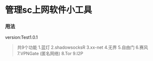 # 管理sc上网软件小工具
### 用法
version:Test1.0.1
>共9个功能
1.蓝灯
2.shadowsocksR
3.xx-net
4.无界
5.自由门
6.赛风
7.VPNGate
(匿名网络)
8.Tor
9.I2P


